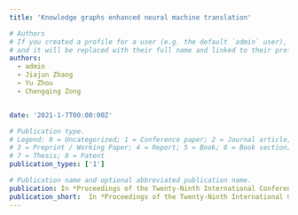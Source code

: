 ```yaml
---
title: 'Knowledge graphs enhanced neural machine translation'

# Authors
# If you created a profile for a user (e.g. the default `admin` user), write the username (folder name) here
# and it will be replaced with their full name and linked to their profile.
authors:
  - admin
  - Jiajun Zhang
  - Yu Zhou
  - Chengqing Zong


date: '2021-1-7T00:00:00Z'

# Publication type.
# Legend: 0 = Uncategorized; 1 = Conference paper; 2 = Journal article;
# 3 = Preprint / Working Paper; 4 = Report; 5 = Book; 6 = Book section;
# 7 = Thesis; 8 = Patent
publication_types: ['1']

# Publication name and optional abbreviated publication name.
publication: In *Proceedings of the Twenty-Ninth International Conference on International Joint Conferences on Artificial Intelligence (IJCAI 2021)*
publication_short:  In *Proceedings of the Twenty-Ninth International Conference on International Joint Conferences on Artificial Intelligence (IJCAI 2021)*
---
```



